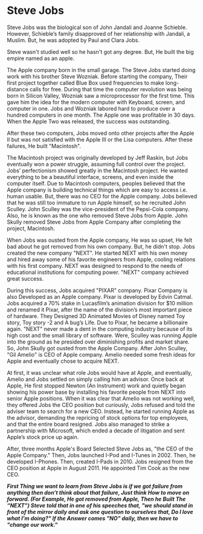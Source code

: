 

<h1>Steve Jobs</h1>
Steve Jobs was the biological son of John Jandali and Joanne Schieble. However, Schieble’s family disapproved of her relationship with Jandali, a Muslim. But, he was adopted by Paul and Clara Jobs.

Steve wasn't studied well so he hasn't got any degree. But, He built the big empire named as an apple.

The Apple company born in the small garage. The Steve Jobs started doing work with his brother Steve Wozniak. Before starting the company, Their first project together called Blue Box used frequencies to make long-distance calls for free. During that time the computer revolution was being born in Silicon Valley, Wozniak saw a microprocessor for the first time. This gave him the idea for the modern computer with Keyboard, screen, and computer in one. Jobs and Wozniak labored hard to produce over a hundred computers in one month. The Apple one was profitable in 30 days. When the Apple Two was released, the success was outstanding.

After these two computers, Jobs moved onto other projects after the Apple II but was not satisfied with the Apple III or the Lisa computers. After these failures, He built "Macintosh".

The Macintosh project was originally developed by Jeff Raskin, but Jobs eventually won a power struggle, assuming full control over the project. Jobs’ perfectionism showed greatly in the Macintosh project. He wanted everything to be a beautiful interface, screens, and even inside the computer itself. Due to Macintosh computers, peoples believed that the Apple company is building technical things which are easy to access i.e. human usable. But, there was no CEO for the Apple company. Jobs believed that he was still too immature to run Apple himself, so he recruited John Sculley. John Sculley was the vice-president of the Pepsi-Cola company. Also, he is known as the one who removed Steve Jobs from Apple. John Skully removed Steve Jobs from Apple Company after completing the project, Macintosh.

When Jobs was ousted from the Apple company, He was so upset, He felt bad about he got removed from his own company. But, he didn't stop.
Jobs created the new company "NEXT". He started NEXT with his own money and hired away some of his favorite engineers from Apple, cooling relations with his first company. NEXT was designed to respond to the needs of educational institutions for computing power. "NEXT" company achieved great success.

During this success, Jobs acquired "PIXAR" company. Pixar Company is also Developed as an Apple company. Pixar is developed by Edvin Catmal. Jobs acquired a 70% stake in Lucasfilm’s animation division for $10 million and renamed it Pixar, after the name of the division’s most important piece of hardware. They Designed 3D Animated Movies of Disney named Toy story, Toy story -2 and A bug’s Life. Due to Pixar, he became a billionaire again. "NEXT" never made a dent in the computing industry because of its high cost and the small library of software. Were, Sculley was running Apple into the ground as he presided over diminishing profits and market share. So, John Skully got ousted from the Apple Company. After John Sculley, "Gil Amelio" is CEO of Apple company. Amelio needed some fresh ideas for Apple and eventually chose to acquire NEXT.

At first, it was unclear what role Jobs would have at Apple, and eventually, Amelio and Jobs settled on simply calling him an advisor.
Once back at Apple, He first stopped Newton (An Instrument) work and quietly began showing his power base by installing his favorite people from NEXT into senior Apple positions.
When it was clear that Amelio was not working well, they offered Jobs the CEO position but curiously, Jobs refused and told the adviser team to search for a new CEO. Instead, he started running Apple as the advisor, demanding the repricing of stock options for top employees, and that the entire board resigned. Jobs also managed to strike a partnership with Microsoft, which ended a decade of litigation and sent Apple’s stock price up again.

After, three months Apple's Board Selected Steve Jobs as, "the CEO of the Apple Company." Then, Jobs launched I-Pod and I-Tunes in 2002. Then, he developed I-Phones. Then, created I-Pads in 2010. Jobs resigned from the CEO position at Apple in August 2011. He appointed Tim Cook as the new CEO.

***First Thing we want to learn from Steve Jobs is if we got failure from anything then don’t think about that failure, Just think How to move on forward. (For Example, He got removed from Apple, Then he Built The “NEXT”)
Steve told that in one of his speeches that, "we should stand in front of the mirror daily and ask one question to ourselves that, Do I love what I'm doing?" If the Answer comes "NO" daily, then we have to "change our work."***
